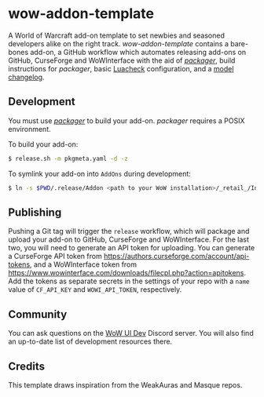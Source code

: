 # wow-addon-template

A World of Warcraft add-on template to set newbies and seasoned developers alike
on the right track.  *wow-addon-template* contains a bare-bones add-on,
a GitHub workflow which automates releasing add-ons on GitHub, CurseForge
and WoWInterface with the aid of [*packager*](https://github.com/BigWigsMods/packager),
build instructions for *packager*,
basic [Luacheck](https://github.com/mpeterv/luacheck) configuration,
and a [model changelog](https://keepachangelog.com/en/1.0.0/).

## Development

You must use [*packager*](https://github.com/BigWigsMods/packager)
to build your add-on.  *packager* requires a POSIX environment.

To build your add-on:

```sh
$ release.sh -m pkgmeta.yaml -d -z
```

To symlink your add-on into `AddOns` during development:

```sh
$ ln -s $PWD/.release/Addon <path to your WoW installation>/_retail_/Interface/AddOns/Addon
```

## Publishing

Pushing a Git tag will trigger the `release` workflow, which will
package and upload your add-on to GitHub, CurseForge and WoWInterface.
For the last two, you will need to generate an API token for uploading.
You can generate a CurseForge API token from
https://authors.curseforge.com/account/api-tokens,
and a WoWInterface token from
https://www.wowinterface.com/downloads/filecpl.php?action=apitokens.
Add the tokens as separate secrets in the settings of your repo
with a `name` value of `CF_API_KEY` and `WOWI_API_TOKEN`, respectively.

## Community

You can ask questions on the [WoW UI Dev](https://discord.gg/sVQCHr5)
Discord server.  You will also find an up-to-date list of development
resources there.

## Credits

This template draws inspiration from the WeakAuras and Masque repos.
